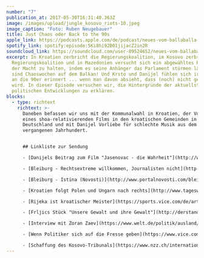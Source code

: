 ```yaml
---
number: "7"
publication_at: 2017-05-30T16:31:40.363Z
image: /images/upload/jungle_kosovo_riots-10.jpeg
image_caption: "Foto: Ruben Neugebauer"
title: Just Chaos oder Back to the 90s
apple_link: https://podcasts.apple.com/de/podcast/neues-vom-ballaballa-balkan-episode-07-just-chaos-oder/id1170436903?i=1000385948252
spotify_link: spotify:episode:5Ki8hi92B01jijacZ2in2R
soundcloud_link: https://soundcloud.com/user-89524652/neues-vom-ballaballa-balkan-episode-07-just-chaos-oder-back-to-the-90s
excerpt: In Kroatien zerbricht die Regierungskoalition, im Kosovo zerbricht die
  Regierungskoalition und in Mazedonien versucht sich ein abgewähltes Regime an
  der Macht zu halten, indem es seine Anhänger das Parlament stürmen lässt. Es
  sind Chaoswochen auf dem Balkan! Und Krsto und Danijel fühlen sich irgendwie
  an die 90er erinnert ... wenn man davon absieht, dass (noch) nicht geschossen
  wird. In dieser Episode versuchen wir, die Hintergründe der aktuellsten
  politischen Entwicklungen zu erklären.
blocks:
  - type: richtext
    richtext: >-
      Daneben befassen wir uns mit der Kommunalwahl in Kroatien, der Vorführung
      eines shoa-relativierenden Films in den kroatischen Gemeinden in
      Deutschland und mit Danijel Vorliebe für schlechte Musik aus dem
      vergangenen Jahrhundert.


      ## Linkliste zur Sendung

      - [Danijels Beitrag zum Film "Jasenovac - die Wahrheit"](http://www.fr.de/kultur/kino/jasenovac-die-wahrheit-kroatische-geschichtsfaelschung-auf-der-leinwand-a-1281531)

      - [Bleiburg - Rechtsextreme willkommen, Journalisten nicht](http://derstandard.at/2000057908022/Bleiburg-Rechtsextreme-willkommen-Journalisten-nicht)

      - [Bleiburg - Istina (Novosti)](http://www.portalnovosti.com/bleiburg-istina)

      - [Kroatien folgt Polen und Ungarn nach rechts](http://www.tageswoche.ch/de/2017_19/international/749719/)

      - [Rijeka ist kroatischer Meister](https://sports.vice.com/de/article/wie-das-kleine-hnk-rijeka-die-korrupte-herrschaft-von-dinamo-zagreb-beendete)

      - [Frljics Stück "Unsere Gewalt und ihre Gewalt"](http://derstandard.at/2000037901613/Unsere-Gewalt-und-eure-Gewalt-Rache-ist-Schweinskopf)

      - [Interview mit Zoran Zaev](https://www.welt.de/politik/ausland/article164118860/Sie-wollten-uns-toeten-das-war-ihr-einziges-Ziel.html)

      - [Wenn Politiker sich auf die Fresse geben](https://www.vice.com/de/article/wenn-politiker-sich-auf-die-fresse-geben)

      - [Schaffung des Kosovo-Tribunals](https://www.nzz.ch/international/das-neue-kosovo-tribunal-der-lange-weg-zur-gerechtigkeit-ld.1296016)
---
```

